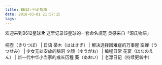 ```yaml
---
title: B612✨行走指南
date: 2018-03-01 21:57:15
tags:
---
```

欢迎来到B612星球🌍
这里记录该星球的一套命名规范
灵感来自「源氏物語」


桐壺（きりつぼ） | 日语
帚木（ははきぎ） | 解决选择困难症的万事屋
空蝉（うつせみ） | 少女无处安放的脑洞
夕顔（ゆうがお） | 编程日常
花宴（はなのえん） | 新一代中华小当家的成长历程
葵（あおい） | 老漂日记（持续更新中）